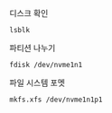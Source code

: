 디스크 확인
```
lsblk
```

파티션 나누기 
```
fdisk /dev/nvme1n1
```

파일 시스템 포멧
```
mkfs.xfs /dev/nvme1n1p1
```
